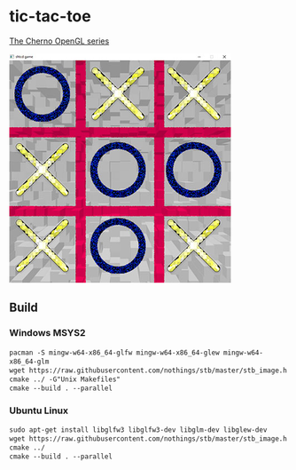 # tic-tac-toe

[The Cherno OpenGL series](https://www.youtube.com/playlist?list=PLlrATfBNZ98foTJPJ_Ev03o2oq3-GGOS2)

![megadank.jpg](build/res/textures/megadank.jpg)

## Build

### Windows MSYS2

    pacman -S mingw-w64-x86_64-glfw mingw-w64-x86_64-glew mingw-w64-x86_64-glm
    wget https://raw.githubusercontent.com/nothings/stb/master/stb_image.h
    cmake ../ -G"Unix Makefiles"
    cmake --build . --parallel

### Ubuntu Linux

    sudo apt-get install libglfw3 libglfw3-dev libglm-dev libglew-dev
    wget https://raw.githubusercontent.com/nothings/stb/master/stb_image.h
    cmake ../
    cmake --build . --parallel
